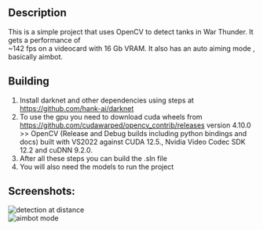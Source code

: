 ## Description
This is a simple project that uses OpenCV to detect tanks in War Thunder. It gets a performance of     
~142 fps on a videocard with 16 Gb VRAM. It also has an auto aiming mode , basically aimbot.

## Building
1. Install darknet and other dependencies using steps at https://github.com/hank-ai/darknet
2. To use the gpu you need to download cuda wheels from https://github.com/cudawarped/opencv_contrib/releases
 version 4.10.0 >> OpenCV (Release and Debug builds including python bindings and docs) 
     built with VS2022 against CUDA 12.5., Nvidia Video Codec SDK 12.2 and cuDNN 9.2.0.
3. After all these steps you can build the .sln file
4. You will also need the models to run the project
## Screenshots:
 ![detection at distance]("Screenshots/screenshot1.png")           
 ![aimbot mode]("Screenshots/screenshot2.png")                           
